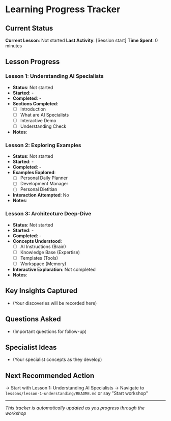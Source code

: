 # Learning Progress Tracker

## Current Status
**Current Lesson**: Not started
**Last Activity**: [Session start]
**Time Spent**: 0 minutes

## Lesson Progress

### Lesson 1: Understanding AI Specialists
- **Status**: Not started
- **Started**: -
- **Completed**: -
- **Sections Completed**:
  - [ ] Introduction
  - [ ] What are AI Specialists
  - [ ] Interactive Demo
  - [ ] Understanding Check
- **Notes**:

### Lesson 2: Exploring Examples
- **Status**: Not started
- **Started**: -
- **Completed**: -
- **Examples Explored**:
  - [ ] Personal Daily Planner
  - [ ] Development Manager
  - [ ] Personal Dietitian
- **Interaction Attempted**: No
- **Notes**:

### Lesson 3: Architecture Deep-Dive
- **Status**: Not started
- **Started**: -
- **Completed**: -
- **Concepts Understood**:
  - [ ] AI Instructions (Brain)
  - [ ] Knowledge Base (Expertise)
  - [ ] Templates (Tools)
  - [ ] Workspace (Memory)
- **Interactive Exploration**: Not completed
- **Notes**:

## Key Insights Captured
- (Your discoveries will be recorded here)

## Questions Asked
- (Important questions for follow-up)

## Specialist Ideas
- (Your specialist concepts as they develop)

## Next Recommended Action
→ Start with Lesson 1: Understanding AI Specialists
→ Navigate to `lessons/lesson-1-understanding/README.md` or say "Start workshop"

---
*This tracker is automatically updated as you progress through the workshop*